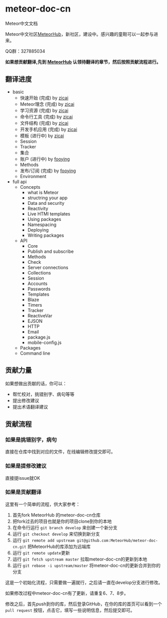 # meteor-doc-cn
Meteor中文文档

Meteor中文社区[MeteorHub](http://www.meteorhub.org/)，新社区，建设中。感兴趣的童鞋可以一起参与进来。

QQ群：327885034

**如果想贡献翻译,先到 [MeteorHub](http://www.meteorhub.org/t/meteor-meteor/40) 认领待翻译的章节，然后按照贡献流程进行。**

## 翻译进度

- basic
    - 快速开始 (完成) by [zicai]
    - Meteor理念 (完成) by [zicai]
    - 学习资源 (完成) by [zicai]
    - 命令行工具 (完成) by [zicai]
    - 文件结构 (完成) by [zicai]
    - 开发手机应用 (完成) by [zicai]
    - 模板 (进行中) by [zicai]
    - Session
    - Tracker
    - 集合
    - 账户 (进行中) by [fooying]
    - Methods
    - 发布/订阅 (完成) by [fooying]
    - Environment
- full api
	- Concepts 
		- what is Meteor
		- structring your app
		- Data and security
		- Reactivity
		- Live HTMl templates
		- Using packages
		- Namespacing
		- Deploying
		- Writing packages
	- API
		- Core
		- Publish and subscribe
		- Methods
		- Check
		- Server connections
		- Collections
		- Session
		- Accounts
		- Passwords
		- Templates
		- Blaze
		- Timers
		- Tracker
		- ReactiveVar
		- EJSON
		- HTTP
		- Email
		- package.js
		- mobile-config.js
	- Packages
	- Command line 

		
## 贡献力量

如果想做出贡献的话，你可以：

- 帮忙校对，挑错别字、病句等等
- 提出修改建议
- 提出术语翻译建议

## 贡献流程

### 如果是挑错别字，病句

直接在仓库中找到对应的文件，在线编辑修改提交即可。

### 如果是提修改建议

直接提issue就OK

### 如果是贡献翻译

这里有一个简单的流程，供大家参考：

1. 首先fork MeteorHub 的meteor-doc-cn仓库
2. 把fork过去的项目也就是你的项目clone到你的本地
3. 在命令行运行 `git branch develop` 来创建一个新分支
4. 运行 `git checkout develop` 来切换到新分支
5. 运行 `git remote add upstream git@github.com:MeteorHub/meteor-doc-cn.git` 把MeteorHub的库添加为远端库
6. 运行 `git remote update`更新
7. 运行 `git fetch upstream master` 拉取meteor-doc-cn的更新到本地
8. 运行 `git rebase -i upstream/master` 将meteor-doc-cn的更新合并到你的分支

这是一个初始化流程，只需要做一遍就行，之后请一直在develop分支进行修改。

如果修改过程中meteor-doc-cn有了更新，请重复6、7、8步。

修改之后，首先push到你的库，然后登录GitHub，在你的库的首页可以看到一个 `pull request` 按钮，点击它，填写一些说明信息，然后提交即可。


[zicai]:https://github.com/zicai
[fooying]:https://github.com/fooying